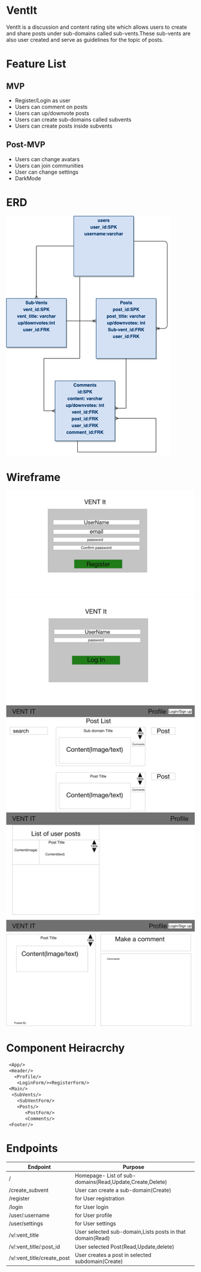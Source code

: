 # VentIt

VentIt is a discussion and content rating site which allows users to create and share posts under sub-domains called sub-vents.These sub-vents are also user created and serve as guidelines for the topic of posts.

# Feature List
## MVP 
* Register/Login as user
* Users can comment on posts
* Users can up/downvote posts
* Users can create sub-domains called subvents
* Users can create posts inside subvents
## Post-MVP
* Users can change avatars
* Users can join communities 
* User can change settings
* DarkMode

# ERD

![ERD](https://github.com/Daeqwonhunter1/VentIt/blob/master/Vent%20It%20ERD.png)


# Wireframe

![Register](https://github.com/Daeqwonhunter1/VentIt/blob/master/Register.png)
![LogIn](https://github.com/Daeqwonhunter1/VentIt/blob/master/LogIn.png)
![Sub-domain List](https://github.com/Daeqwonhunter1/VentIt/blob/master/Subdomain-list.png)
![UserPosts](https://github.com/Daeqwonhunter1/VentIt/blob/master/UserPosts.png)
![SinglePost](https://github.com/Daeqwonhunter1/VentIt/blob/master/singlepost.png)


# Component Heiracrchy 
```
 <App/>
 <Header/>
   <Profile/>
    <LoginForm/><RegisterForm/>
 <Main/>
  <SubVents/>
    <SubVentForm/>
    <Posts/>
       <PostForm/>
       <Comments/>
 <Footer/>
```
      
# Endpoints

|Endpoint|Purpose|
|---|---|
|/|Homepage- List of sub-domains(Read,Update,Create,Delete)|
|/create_subvent|User can create a sub-domain(Create)|
|/register|for User registration|
|/login|for User login|
|/user/:username|for User profile|
|/user/settings|for User settings|
|/v/:vent_title| User selected sub-domain,Lists posts in that domain(Read)|
|/v/:vent_title/:post_id|User selected Post(Read,Update,delete)|
|/v/:vent_title/create_post|User creates a post in selected subdomain(Create)|
